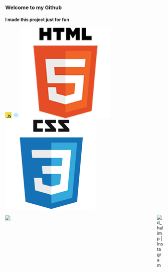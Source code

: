 ### Welcome to my Github
#### I made this project just for fun


<code><img height="20" alt="javascript" src="https://raw.githubusercontent.com/github/explore/80688e429a7d4ef2fca1e82350fe8e3517d3494d/topics/javascript/javascript.png"></code>
<code><img height="20" alt="REACTJS" src="https://raw.githubusercontent.com/github/explore/80688e429a7d4ef2fca1e82350fe8e3517d3494d/topics/react/react.png"></code>
<code><img heigt="20" alt="HTML5" src="https://raw.githubusercontent.com/github/explore/80688e429a7d4ef2fca1e82350fe8e3517d3494d/topics/html/html.png"></code>
<code><img heigt="20" alt="CSS3" src="https://raw.githubusercontent.com/github/explore/80688e429a7d4ef2fca1e82350fe8e3517d3494d/topics/css/css.png"></code>

<a href="(https://github.com/Halimp07">
  <img align="center" src="https://github-readme-stats.vercel.app/api/top-langs/?username=Halimp07&hide_progress=true&show_icons=true&theme=tokyonight" />
</a>


<!-- #### Top Repositories


<a href="https://github.com/Halimp07/tripplanner-landing_page">
  <img align="center" src="https://github-readme-stats.vercel.app/api/pin/?username=anuraghazra&repo=github-readme-stats&theme=buefy" />
</a>
<a href="https://github.com/Halimp07/Portfolio">
  <img align="center" src="https://github-readme-stats.vercel.app/api/pin/?username=anuraghazra&repo=github-readme-stats&theme=buefy" />
</a> -->
<!-- 
<br />
<br />
 -->
<a href="https://www.instagram.com/d_halimp">
  <img align="right" alt="d_halimp | Instagram" width="20px" src='https://cdn.jsdelivr.net/npm/simple-icons@3.0.1/icons/instagram.svg'>
</a>
